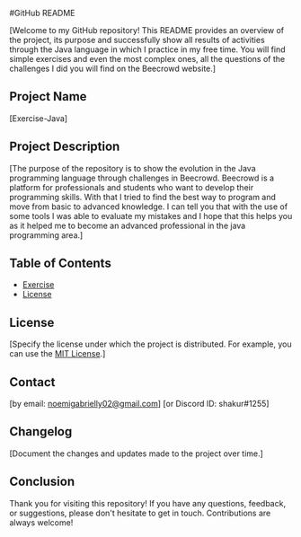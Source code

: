 #GitHub README


[Welcome to my GitHub repository! This README provides an overview of the project, its purpose and successfully show all results of activities through the Java language in which I practice in my free time. You will find simple exercises and even the most complex ones, all the questions of the challenges I did you will find on the Beecrowd website.]

## Project Name

[Exercise-Java]

## Project Description

[The purpose of the repository is to show the evolution in the Java programming language through challenges in Beecrowd. Beecrowd is a platform for professionals and students who want to develop their programming skills. With that I tried to find the best way to program and move from basic to advanced knowledge. I can tell you that with the use of some tools I was able to evaluate my mistakes and I hope that this helps you as it helped me to become an advanced professional in the java programming area.]

## Table of Contents

- [Exercise](#Exercise)
- [License](#license)

## License

[Specify the license under which the project is distributed. For example, you can use the [MIT License](https://opensource.org/licenses/MIT).]

## Contact
[by email: noemigabrielly02@gmail.com]
[or Discord ID: shakur#1255] 

## Changelog

[Document the changes and updates made to the project over time.]

## Conclusion

Thank you for visiting this repository! If you have any questions, feedback, or suggestions, please don't hesitate to get in touch. Contributions are always welcome!
